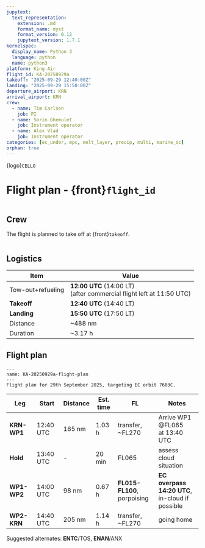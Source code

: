 ```yaml
---
jupytext:
  text_representation:
    extension: .md
    format_name: myst
    format_version: 0.12
    jupytext_version: 1.7.1
kernelspec:
  display_name: Python 3
  language: python
  name: python3
platform: King Air
flight_id: KA-20250929a
takeoff: "2025-09-29 12:40:00Z"
landing: "2025-09-29 15:50:00Z"
departure_airport: KRN
arrival_airport: KRN
crew:
  - name: Tim Carlsen
    job: PI
  - name: Sorin Ghemulet
    job: Instrument operator
  - name: Alex Vlad
    job: Instrument operator
categories: [ec_under, mpc, melt_layer, precip, multi, marine_sc]
orphan: true
---
```


{logo}`CELLO`

# Flight plan - {front}`flight_id`

```{badges}
```

## Crew

The flight is planned to take off at {front}`takeoff`.

```{crew}
```

## Logistics

Item | Value
-------------| -----
Tow-out+refueling | **12:00 UTC** (14:00 LT) <br> (after commercial flight left at 11:50 UTC)
**Takeoff** | **12:40 UTC** (14:40 LT)
**Landing** | **15:50 UTC** (17:50 LT)
Distance | ~488 nm
Duration | ~3.17 h

## Flight plan

```{figure} ../figures/KA-20250929a/KA-20250929a-plan.png
---
name: KA-20250929a-flight-plan
---
Flight plan for 29th September 2025, targeting EC orbit 7603C.
```

Leg | Start | Distance | Est. time | FL | Notes
-------------| ----- | ----- | ----- | ----- | -----
**KRN-WP1** | 12:40 UTC | 185 nm | 1.03 h | transfer, ~FL270 | Arrive WP1 @FL065 <br>at 13:40 UTC
**Hold** | 13:40 UTC | - | 20 min | FL065 | assess cloud situation
**WP1-WP2** | 14:00 UTC | 98 nm | 0.67 h | **FL015-FL100**, <br>porpoising | **EC overpass 14:20 UTC**, <br>in-cloud if possible
**WP2-KRN** | 14:40 UTC | 205 nm | 1.14 h | transfer, ~FL270 | going home

Suggested alternates: **ENTC**/TOS, **ENAN**/ANX